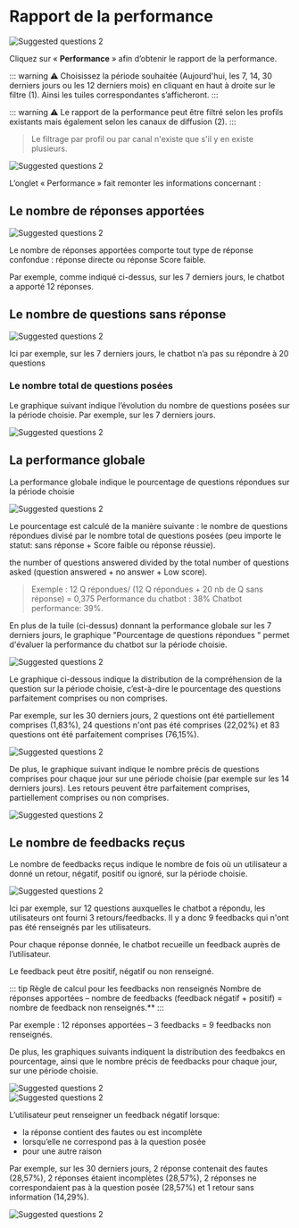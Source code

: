 # Rapport de la performance

<div class="image_center">
  <img :src="$withBase('/assets/img/fr/tableaux_de_bord/performance1.png')" alt="Suggested questions 2">
</div>


Cliquez sur « **Performance** » afin d’obtenir le rapport de la performance.

::: warning ⚠️
Choisissez la période souhaitée (Aujourd'hui, les 7, 14, 30 derniers jours ou les 12 derniers mois) en cliquant en haut à droite sur le filtre (1). Ainsi les tuiles correspondantes s’afficheront.
:::

::: warning ⚠️
Le rapport de la performance peut être filtré selon les profils existants mais également selon les canaux de diffusion (2).
:::

>Le filtrage par profil ou par canal n'existe que s'il y en existe plusieurs.

<div class="image_center">
  <img :src="$withBase('/assets/img/fr/tableaux_de_bord/performance2.png')" alt="Suggested questions 2">
</div>


L’onglet « Performance » fait remonter les informations concernant :

## Le nombre de réponses apportées

<div class="image_center">
  <img :src="$withBase('/assets/img/fr/tableaux_de_bord/performance3.jpg')" alt="Suggested questions 2">
</div>



Le nombre de réponses apportées comporte tout type de réponse confondue : réponse directe ou réponse Score faible.

Par exemple, comme indiqué ci-dessus, sur les 7 derniers jours, le chatbot a apporté 12 réponses.

## Le nombre de questions sans réponse

<div class="image_center">
  <img :src="$withBase('/assets/img/fr/tableaux_de_bord/performance4.jpg')" alt="Suggested questions 2">
</div>


Ici par exemple, sur les 7 derniers jours, le chatbot n’a pas su répondre à 20 questions

### Le nombre total de questions posées

Le graphique suivant indique l’évolution du nombre de questions posées sur la période choisie. Par exemple, sur les 7 derniers jours.

<div class="image_center">
  <img :src="$withBase('/assets/img/fr/tableaux_de_bord/performance5.png')" alt="Suggested questions 2">
</div>



## La performance globale

La performance globale indique le pourcentage de questions répondues sur la période choisie

<div class="image_center">
  <img :src="$withBase('/assets/img/fr/tableaux_de_bord/performance6.jpg')" alt="Suggested questions 2">
</div>



Le pourcentage est calculé de la manière suivante : le nombre de questions répondues divisé par le nombre total de questions posées (peu importe le statut: sans réponse + Score faible ou réponse réussie).

the number of questions answered divided by the total number of questions asked (question answered + no answer + Low score).

>Exemple : 12 Q répondues/ (12 Q répondues + 20 nb de Q sans réponse) = 0,375
>Performance du chatbot : 38%
>Chatbot performance: 39%.

En plus de la tuile (ci-dessus) donnant la performance globale sur les 7 derniers jours, le graphique "Pourcentage de questions répondues " permet d'évaluer la performance du chatbot sur la période choisie.

<div class="image_center">
  <img :src="$withBase('/assets/img/fr/tableaux_de_bord/performance7.png')" alt="Suggested questions 2">
</div>



Le graphique ci-dessous indique la distribution de la compréhension de la question sur la période choisie, c’est-à-dire le pourcentage des questions parfaitement comprises ou non comprises.

Par exemple, sur les 30 derniers jours, 2 questions ont été partiellement comprises (1,83%), 24 questions n'ont pas été comprises (22,02%) et 83 questions ont été parfaitement comprises (76,15%).

<div class="image_center">
  <img :src="$withBase('/assets/img/fr/tableaux_de_bord/performance8.png')" alt="Suggested questions 2">
</div>



De plus, le graphique suivant indique le nombre précis de questions comprises pour chaque jour sur une période choisie (par exemple sur les 14 derniers jours). Les retours peuvent être parfaitement comprises, partiellement comprises ou non comprises.

<div class="image_center">
  <img :src="$withBase('/assets/img/fr/tableaux_de_bord/performance9.png')" alt="Suggested questions 2">
</div>



## Le nombre de feedbacks reçus

Le nombre de feedbacks reçus indique le nombre de fois où un utilisateur a donné un retour, négatif, positif ou ignoré, sur la période choisie.

<div class="image_center">
  <img :src="$withBase('/assets/img/fr/tableaux_de_bord/performance10.jpg')" alt="Suggested questions 2">
</div>



Ici par exemple, sur 12 questions auxquelles le chatbot a répondu, les utilisateurs ont fourni 3 retours/feedbacks. Il y a donc 9 feedbacks qui n'ont pas été renseignés par les utilisateurs.

Pour chaque réponse donnée, le chatbot recueille un feedback auprès de l’utilisateur.

Le feedback peut être positif, négatif ou non renseigné.

::: tip Règle de calcul pour les feedbacks non renseignés
Nombre de réponses apportées – nombre de feedbacks (feedback négatif + positif) = nombre de feedback non renseignés.**
:::

Par exemple : 12 réponses apportées – 3 feedbacks = 9 feedbacks non renseignés.

De plus, les graphiques suivants indiquent la distribution des feedbakcs en pourcentage, ainsi que le nombre précis de feedbacks pour chaque jour, sur une période choisie.

<div class="image_center">
  <img :src="$withBase('/assets/img/fr/tableaux_de_bord/performance11.png')" alt="Suggested questions 2">
</div>


<div class="image_center">
  <img :src="$withBase('/assets/img/fr/tableaux_de_bord/performance12.png')" alt="Suggested questions 2">
</div>



L’utilisateur peut renseigner un feedback négatif lorsque:

-   la réponse contient des fautes ou est incomplète
-   lorsqu’elle ne correspond pas à la question posée
-   pour une autre raison

Par exemple, sur les 30 derniers jours, 2 réponse contenait des fautes (28,57%), 2 réponses étaient incomplètes (28,57%), 2 réponses ne correspondaient pas à la question posée (28,57%) et 1 retour sans information (14,29%).

<div class="image_center">
  <img :src="$withBase('/assets/img/fr/tableaux_de_bord/performance13.png')" alt="Suggested questions 2">
</div>

